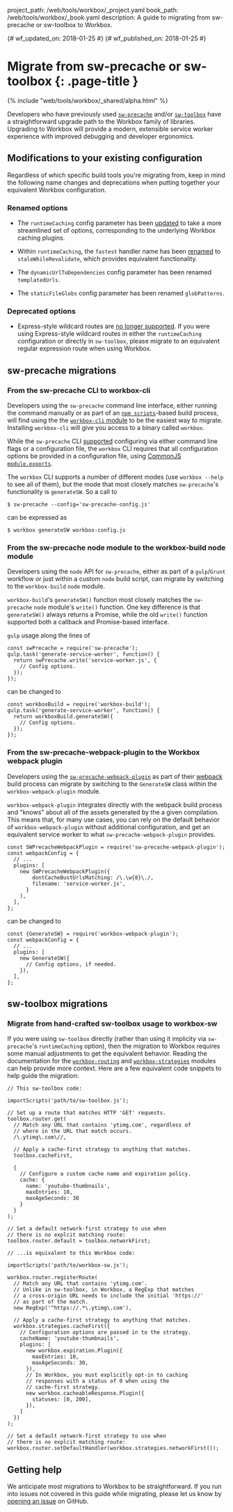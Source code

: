 project_path: /web/tools/workbox/_project.yaml
book_path: /web/tools/workbox/_book.yaml
description: A guide to migrating from sw-precache or sw-toolbox to Workbox.

{# wf_updated_on: 2018-01-25 #}
{# wf_published_on: 2018-01-25 #}

# Migrate from sw-precache or sw-toolbox {: .page-title }

{% include "web/tools/workbox/_shared/alpha.html" %}

Developers who have previously used [`sw-precache`](https://github.com/GoogleChromeLabs/sw-precache) and/or [`sw-toolbox`](https://github.com/GoogleChromeLabs/sw-toolbox) have a straightforward upgrade path to the Workbox family of libraries. Upgrading to Workbox will provide a modern, extensible service worker experience with improved debugging and developer ergonomics.

## Modifications to your existing configuration

Regardless of which specific build tools you're migrating from, keep in mind the following name changes and deprecations when putting together your equivalent Workbox configuration.

### Renamed options

- The `runtimeCaching` config parameter has been [updated](https://github.com/GoogleChrome/workbox/issues/1096#issue-278581349) to take a more streamlined set of options, corresponding to the underlying Workbox caching plugins.

- Within `runtimeCaching`, the `fastest` handler name has been [renamed](https://github.com/GoogleChrome/workbox/issues/915) to `staleWhileRevalidate`, which provides equivalent functionality.

- The `dynamicUrlToDependencies` config parameter has been renamed `templatedUrls`.

- The `staticFileGlobs` config parameter has been renamed `globPatterns`.

### Deprecated options

- Express-style wildcard routes are [no longer supported](https://github.com/GoogleChrome/workbox/issues/1012). If you were using Express-style wildcard routes in either the `runtimeCaching` configuration or directly in `sw-toolbox`, please migrate to an equivalent regular expression route when using Workbox.

## sw-precache migrations

### From the sw-precache CLI to workbox-cli

Developers using the `sw-precache` command line interface, either running the command manually or as part of an [`npm scripts`](https://docs.npmjs.com/misc/scripts)-based build process, will find using the the [`workbox-cli` module](http://npmjs.com/package/workbox-cli) to be the easiest way to migrate. Installing `workbox-cli` will give you access to a binary called `workbox`.

While the `sw-precache` CLI [supported](https://github.com/GoogleChromeLabs/sw-precache#command-line-interface) configuring via either command line flags or a configuration file, the `workbox` CLI requires that all configuration options be provided in a configuration file, using [CommonJS `module.exports`](https://nodejs.org/api/modules.html#modules_module_exports).

The `workbox` CLI supports a number of different modes (use `workbox --help` to see all of them), but the mode that most closely matches `sw-precache`'s functionality is `generateSW`. So a call to

```
$ sw-precache --config='sw-precache-config.js'
```

can be expressed as

```
$ workbox generateSW workbox-config.js
```

### From the sw-precache node module to the workbox-build node module

Developers using the `node` API for `sw-precache`, either as part of a `gulp`/`Grunt` workflow or just within a custom `node` build script, can migrate by switching to the `workbox-build` `node` module.

`workbox-build`'s `generateSW()` function most closely matches the `sw-precache` `node` module's `write()` function. One key difference is that `generateSW()` always returns a Promise, while the old `write()` function supported both a callback and Promise-based interface.

`gulp` usage along the lines of

```
const swPrecache = require('sw-precache');
gulp.task('generate-service-worker', function() {
  return swPrecache.write('service-worker.js', {
    // Config options.
  });
});
```

can be changed to

```
const workboxBuild = require('workbox-build');
gulp.task('generate-service-worker', function() {
  return workboxBuild.generateSW({
    // Config options.
  });
});
```

### From the sw-precache-webpack-plugin to the Workbox webpack plugin

Developers using the [`sw-precache-webpack-plugin`](https://www.npmjs.com/package/sw-precache-webpack-plugin) as part of their [webpack](https://webpack.js.org/) build process can migrate by switching to the `GenerateSW` class within the `workbox-webpack-plugin` module.

`workbox-webpack-plugin` integrates directly with the webpack build process and "knows" about all of the assets generated by the a given compilation. This means that, for many use cases, you can rely on the default behavior of `workbox-webpack-plugin` without additional configuration, and get an equivalent service worker to what `sw-precache-webpack-plugin` provides.

```
const SWPrecacheWebpackPlugin = require('sw-precache-webpack-plugin');
const webpackConfig = {
  // ...
  plugins: [
    new SWPrecacheWebpackPlugin({
        dontCacheBustUrlsMatching: /\.\w{8}\./,
        filename: 'service-worker.js',
      }
    ),
  ],
};
```

can be changed to

```
const {GenerateSW} = require('workbox-webpack-plugin');
const webpackConfig = {
  // ...
  plugins: [
    new GenerateSW({
      // Config options, if needed.
    }),
  ],
};
```

## sw-toolbox migrations

### Migrate from hand-crafted sw-toolbox usage to workbox-sw
If you were using `sw-toolbox` directly (rather than using it implicity via `sw-precache`'s `runtimeCaching` option), then the migration to Workbox requires some manual adjustments to get the equivalent behavior. Reading the documentation for the [`workbox-routing`](https://developers.google.com/web/tools/workbox/modules/workbox-routing) and [`workbox-strategies`](https://developers.google.com/web/tools/workbox/modules/workbox-strategies) modules can help provide more context. Here are a few equivalent code snippets to help guide the migration:

```
// This sw-toolbox code:

importScripts('path/to/sw-toolbox.js');

// Set up a route that matches HTTP 'GET' requests.
toolbox.router.get(
  // Match any URL that contains 'ytimg.com', regardless of
  // where in the URL that match occurs.
  /\.ytimg\.com\//,

  // Apply a cache-first strategy to anything that matches.
  toolbox.cacheFirst,

  {
    // Configure a custom cache name and expiration policy.
    cache: {
      name: 'youtube-thumbnails',
      maxEntries: 10,
      maxAgeSeconds: 30
    }
  }
);

// Set a default network-first strategy to use when
// there is no explcit matching route:
toolbox.router.default = toolbox.networkFirst;
```

```
// ...is equivalent to this Workbox code:

importScripts('path/to/workbox-sw.js');

workbox.router.registerRoute(
  // Match any URL that contains 'ytimg.com'.
  // Unlike in sw-toolbox, in Workbox, a RegExp that matches
  // a cross-origin URL needs to include the initial 'https://'
  // as part of the match.
  new RegExp('^https://.*\.ytimg\.com'),

  // Apply a cache-first strategy to anything that matches.
  workbox.strategies.cacheFirst({
    // Configuration options are passed in to the strategy.
    cacheName: 'youtube-thumbnails',
    plugins: [
      new workbox.expiration.Plugin({
        maxEntries: 10,
        maxAgeSeconds: 30,
      }),
      // In Workbox, you must explicitly opt-in to caching
      // responses with a status of 0 when using the
      // cache-first strategy.
      new workbox.cacheableResponse.Plugin({
        statuses: [0, 200],
      }),
    ]
  })
); 

// Set a default network-first strategy to use when
// there is no explcit matching route:
workbox.router.setDefaultHandler(workbox.strategies.networkFirst());
```

## Getting help

We anticipate most migrations to Workbox to be straightforward. If you run into issues not covered in this guide while migrating, please let us know by [opening an issue](https://github.com/GoogleChrome/workbox/issues/new) on GitHub.
